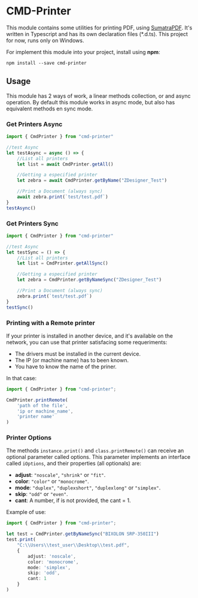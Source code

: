 # CMD-Printer

This module contains some utilities for printing PDF, using [SumatraPDF](https://github.com/sumatrapdfreader/sumatrapdf). It's written in Typescript and has its own declaration files (*.d.ts). This project for now, runs only on Windows.

For implement this module into your project, install using **npm**:
```
npm install --save cmd-printer
```


## Usage

This module has 2 ways of work, a linear methods collection, or and async operation. By default this module works in async mode, but also has equivalent methods en sync mode.

### Get Printers Async

```typescript
import { CmdPrinter } from "cmd-printer"

//test Async
let testAsync = async () => {
    //List all printers
    let list = await CmdPrinter.getAll()

    //Getting a especified printer
    let zebra = await CmdPrinter.getByName("ZDesigner_Test")

    //Print a Document (always sync)
    await zebra.print(`test/test.pdf`)
}
testAsync()
```

### Get Printers Sync

```typescript
import { CmdPrinter } from "cmd-printer"

//test Async
let testSync = () => {
    //List all printers
    let list = CmdPrinter.getAllSync()

    //Getting a especified printer
    let zebra = CmdPrinter.getByNameSync("ZDesigner_Test")

    //Print a Document (always sync)
    zebra.print(`test/test.pdf`)
}
testSync()
```

### Printing with a Remote printer

If your printer is installed in another device, and it's available on the network, you can use that printer satisfacing some requeriments:
- The drivers must be installed in the current device.
- The IP (or machine name) has to been known.
- You have to know the name of the priner.

In that case:
```typescript
import { CmdPrinter } from "cmd-printer";

CmdPrinter.printRemote(
    'path of the file',
    'ip or machine_name',
    'printer name'
)
```

### Printer Options
The methods `instance.print()` and `class.printRemote()` can receive an optional parameter called options. This parameter implements an interface called `iOptions`, and their properties (all optionals) are:
- __adjust__: `"noscale"`, `"shrink"` or `"fit"`.
- __color__: `"color"` or `"monocrome"`.
- __mode__: `"duplex"`, `"duplexshort"`, `"duplexlong"` or `"simplex"`.
- __skip__: `"odd"` or `"even"`.
- __cant__: A number, if is not provided, the cant = 1.

Example of use:
```typescript
import { CmdPrinter } from "cmd-printer";

let test = CmdPrinter.getByNameSync("BIXOLON SRP-350III")
test.print(
    "C:\\Users\\test_user\\Desktop\\test.pdf",
    {
        adjust: 'noscale',
        color: 'monocrome',
        mode: 'simplex',
        skip: 'odd',
        cant: 1
    }
)
```
